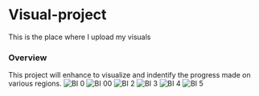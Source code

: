 # Visual-project
This is the place where I upload my visuals
 ### Overview 

This project will enhance to visualize and indentify the progress made on various regions.
![BI 0](https://github.com/user-attachments/assets/3c8587dd-a9b2-4747-a807-227c40bc7a8a)
![BI 00](https://github.com/user-attachments/assets/64eaa2dc-4e77-4263-a4c2-98267f2e011a)
![BI 2](https://github.com/user-attachments/assets/de72984e-fe62-4ad8-b9a8-aaf3289e595a)
![BI 3](https://github.com/user-attachments/assets/e76440b3-18ca-41c1-9b2c-c9ae619ee43c)
![BI 4](https://github.com/user-attachments/assets/e43fdbbe-0fd0-49b7-918c-90b89d731f72)
![BI 5](https://github.com/user-attachments/assets/0d36a6b0-dc1e-4b42-ac22-b9ce84702944)
